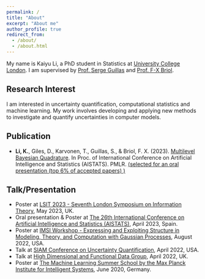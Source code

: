 ```yaml
---
permalink: /
title: "About"
excerpt: "About me"
author_profile: true
redirect_from: 
  - /about/
  - /about.html
---
```


My name is Kaiyu Li, a PhD student in Statistics at [University College London](https://www.ucl.ac.uk). I am supervised by [Prof. Serge Guillas](http://www.homepages.ucl.ac.uk/~ucaksgu/) and [Prof. F-X Briol](https://fxbriol.github.io). 

<!-- My research is funded by the Lloyd’s Tercentenary Research Foundation, the Lighthill Risk Network and the Lloyd’s Register Foundation-Data Centric Engineering Programme of the Alan Turing Institute for the project “Future Indonesian Tsunamis: Towards End-to-end Risk quantification (FITTER)”. -->

## Research Interest
I am interested in uncertainty quantification, computational statistics and machine learning.  My work involves developing and applying new methods to investigate and quantify uncertainties in computer models.



## Publication
*   __Li, K.__, Giles, D., Karvonen, T., Guillas, S., & Briol, F. X. (2023). [Multilevel Bayesian Quadrature](https://proceedings.mlr.press/v206/li23a.html). In Proc. of International Conference on Artificial Intelligence and Statistics (AISTATS). PMLR. [(selected for an oral presentation (top 6% of accepted papers) )]()



## Talk/Presentation
*  Poster at [LSIT 2023 - Seventh London Symposium on Information Theory](https://www.ucl.ac.uk/ai-centre/lsit-2023-seventh-london-symposium-information-theory), May 2023, UK.
*  Oral presentation & Poster at [The 26th International Conference on Artificial Intelligence and Statistics (AISTATS)](http://aistats.org/aistats2023/), April 2023, Spain.
*   Poster at [IMSI Workshop - Expressing and Exploiting Structure in Modeling, Theory, and Computation with Gaussian Processes](https://www.imsi.institute/activities/gaussian-processes/), August 2022, USA.
*   Talk at [SIAM Conference on Uncertainty Quantification](https://siam.org/conferences/cm/conference/uq22), April 2022, USA.
*   Talk at [ High Dimensional and Functional Data Group](https://sites.google.com/view/hdfd-ucl/inicio?authuser=0), April 2022, UK. 
*   Poster at [The Machine Learning Summer School by the Max Planck Institute for Intelligent Systems](http://mlss.tuebingen.mpg.de/2020/), June 2020, Germany.






